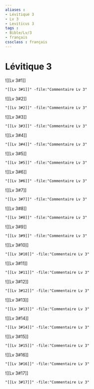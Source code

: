 ```yaml
---
aliases : 
- Lévitique 3
- Lv 3
- Leviticus 3
tags : 
- Bible/Lv/3
- français
cssclass : français
---
```


# Lévitique 3

![[Lv 3#1]]

```query
"[[Lv 3#1]]" -file:"Commentaire Lv 3"
```

![[Lv 3#2]]

```query
"[[Lv 3#2]]" -file:"Commentaire Lv 3"
```

![[Lv 3#3]]

```query
"[[Lv 3#3]]" -file:"Commentaire Lv 3"
```

![[Lv 3#4]]

```query
"[[Lv 3#4]]" -file:"Commentaire Lv 3"
```

![[Lv 3#5]]

```query
"[[Lv 3#5]]" -file:"Commentaire Lv 3"
```

![[Lv 3#6]]

```query
"[[Lv 3#6]]" -file:"Commentaire Lv 3"
```

![[Lv 3#7]]

```query
"[[Lv 3#7]]" -file:"Commentaire Lv 3"
```

![[Lv 3#8]]

```query
"[[Lv 3#8]]" -file:"Commentaire Lv 3"
```

![[Lv 3#9]]

```query
"[[Lv 3#9]]" -file:"Commentaire Lv 3"
```

![[Lv 3#10]]

```query
"[[Lv 3#10]]" -file:"Commentaire Lv 3"
```

![[Lv 3#11]]

```query
"[[Lv 3#11]]" -file:"Commentaire Lv 3"
```

![[Lv 3#12]]

```query
"[[Lv 3#12]]" -file:"Commentaire Lv 3"
```

![[Lv 3#13]]

```query
"[[Lv 3#13]]" -file:"Commentaire Lv 3"
```

![[Lv 3#14]]

```query
"[[Lv 3#14]]" -file:"Commentaire Lv 3"
```

![[Lv 3#15]]

```query
"[[Lv 3#15]]" -file:"Commentaire Lv 3"
```

![[Lv 3#16]]

```query
"[[Lv 3#16]]" -file:"Commentaire Lv 3"
```

![[Lv 3#17]]

```query
"[[Lv 3#17]]" -file:"Commentaire Lv 3"
```

